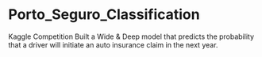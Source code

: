 # Porto_Seguro_Classification
Kaggle Competition
Built a Wide & Deep model that predicts the probability that a driver will initiate an auto insurance claim in the next year.
